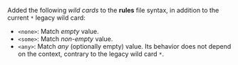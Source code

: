Added the following *wild cards* to the **rules** file syntax, in addition to
the current `*` legacy wild card:
- `<none>`: Match *empty* value.
- `<some>`: Match *non-empty* value.
- `<any>`: Match *any* (optionally empty) value. Its behavior does not depend on
  the context, contrary to the legacy wild card `*`.
